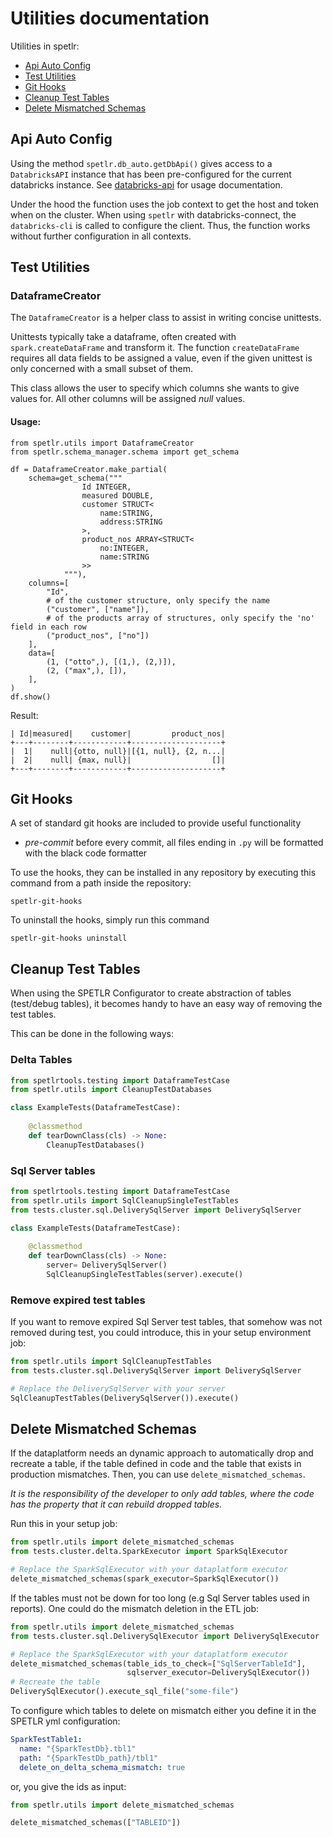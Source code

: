 # Utilities documentation

Utilities in spetlr:

* [Api Auto Config](#api-auto-config)
* [Test Utilities](#test-utilities)
* [Git Hooks](#git-hooks)
* [Cleanup Test Tables](#cleanup-test-tables)
* [Delete Mismatched Schemas](#delete-mismatched-schemas)

## Api Auto Config

Using the method `spetlr.db_auto.getDbApi()` gives access to a 
`DatabricksAPI` instance that has been pre-configured for the 
current databricks instance. See [databricks-api](https://pypi.org/project/databricks-api/)
for usage documentation.

Under the hood the function uses the job context to get the host and token
when on the cluster. When using `spetlr` with databricks-connect, the `databricks-cli` is
called to configure the client. Thus, the function works without further configuration
in all contexts.

## Test Utilities

### DataframeCreator

The `DataframeCreator` is a helper class to assist in writing concise unittests.

Unittests typically take a dataframe, often created with `spark.createDataFrame` and transform it.
The function `createDataFrame` requires all data fields to be assigned a value, even if the given unittest is only concerned with a small subset of them.

This class allows the user to specify which columns she wants to give values for. All other columns will be assigned *null* values.

#### Usage:

```python3
from spetlr.utils import DataframeCreator
from spetlr.schema_manager.schema import get_schema

df = DataframeCreator.make_partial(
    schema=get_schema("""
                Id INTEGER,
                measured DOUBLE,
                customer STRUCT<
                    name:STRING,
                    address:STRING
                >,
                product_nos ARRAY<STRUCT<
                    no:INTEGER,
                    name:STRING
                >>
            """),
    columns=[
        "Id",
        # of the customer structure, only specify the name
        ("customer", ["name"]),
        # of the products array of structures, only specify the 'no' field in each row
        ("product_nos", ["no"])
    ],
    data=[
        (1, ("otto",), [(1,), (2,)]),
        (2, ("max",), []),
    ],
)
df.show()
```
Result:
```
| Id|measured|    customer|         product_nos|
+---+--------+------------+--------------------+
|  1|    null|{otto, null}|[{1, null}, {2, n...|
|  2|    null| {max, null}|                  []|
+---+--------+------------+--------------------+
```

## Git Hooks

A set of standard git hooks are included to provide useful functionality

- *pre-commit* before every commit, all files ending in `.py` will be formatted with the black code formatter

To use the hooks, they can be installed in any repository by executing this command from a path inside the repository:

    spetlr-git-hooks

To uninstall the hooks, simply run this command

    spetlr-git-hooks uninstall

## Cleanup Test Tables
When using the SPETLR Configurator to create abstraction of tables (test/debug tables),
it becomes handy to have an easy way of removing the test tables.

This can be done in the following ways:


### Delta Tables

```python
from spetlrtools.testing import DataframeTestCase
from spetlr.utils import CleanupTestDatabases

class ExampleTests(DataframeTestCase):
    
    @classmethod
    def tearDownClass(cls) -> None:
        CleanupTestDatabases()
```

### Sql Server tables

```python
from spetlrtools.testing import DataframeTestCase
from spetlr.utils import SqlCleanupSingleTestTables
from tests.cluster.sql.DeliverySqlServer import DeliverySqlServer

class ExampleTests(DataframeTestCase):
    
    @classmethod
    def tearDownClass(cls) -> None:
        server= DeliverySqlServer()
        SqlCleanupSingleTestTables(server).execute()
```

### Remove expired test tables
If you want to remove expired Sql Server test tables,
that somehow was not removed during test, you could introduce,
this in your setup environment job:

```python
from spetlr.utils import SqlCleanupTestTables
from tests.cluster.sql.DeliverySqlServer import DeliverySqlServer

# Replace the DeliverySqlServer with your server
SqlCleanupTestTables(DeliverySqlServer()).execute()
```

## Delete Mismatched Schemas
If the dataplatform needs an dynamic approach to automatically drop
and recreate a table, if the table defined in code and the table
that exists in production mismatches. Then, you can use `delete_mismatched_schemas`.

*It is the responsibility of the developer to only add tables,
where the code has the property that it can rebuild dropped tables.*

Run this in your setup job:

```python
from spetlr.utils import delete_mismatched_schemas
from tests.cluster.delta.SparkExecutor import SparkSqlExecutor

# Replace the SparkSqlExecutor with your dataplatform executor
delete_mismatched_schemas(spark_executor=SparkSqlExecutor())
```

If the tables must not be down for too long (e.g Sql Server tables used in reports).
One could do the mismatch deletion in the ETL job:

```python
from spetlr.utils import delete_mismatched_schemas
from tests.cluster.sql.DeliverySqlExecutor import DeliverySqlExecutor

# Replace the SparkSqlExecutor with your dataplatform executor
delete_mismatched_schemas(table_ids_to_check=["SqlServerTableId"],
                          sqlserver_executor=DeliverySqlExecutor())
# Recreate the table
DeliverySqlExecutor().execute_sql_file("some-file")
```

To configure which tables to delete on mismatch either you define it in the SPETLR yml configuration:

```yaml
SparkTestTable1:
  name: "{SparkTestDb}.tbl1"
  path: "{SparkTestDb_path}/tbl1"
  delete_on_delta_schema_mismatch: true
```

or, you give the ids as input:
````python
from spetlr.utils import delete_mismatched_schemas

delete_mismatched_schemas(["TABLEID"])
````

